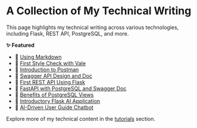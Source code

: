 # A Collection of My Technical Writing
This page highlights my technical writing across various technologies, including Flask, REST API, PostgreSQL, and more.

**✨ Featured**

- 📌 [Using Markdown](mytechdocs/doc20/Using_Markdown.md)  
- 📌 [First Style Check with Vale](mytechdocs/doc22/Vale_First_Check.md)  
- 📌 [Introduction to Postman](mytechdocs/doc5/Postman_Intro.md)
- 📌 [Swagger API Design and Doc](mytechdocs/doc25/Swagger_Generated_Doc.md)
- 📌 [First REST API Using Flask](mytechdocs/doc9/First_REST_API_Flask.md)  
- 📌 [FastAPI with PostgreSQL and Swagger Doc](mytechdocs/doc13/FastAPI_Postgres_Swagger.md)  
- 📌 [Benefits of PostgreSQL Views](mytechdocs/doc18/Postgres_Views.md)  
- 📌 [Introductory Flask AI Application](mytechdocs/doc26/Flask_Connect_GeminiAI.md)
- 📌 [AI-Driven User Guide Chatbot](mytechdocs/doc27/Gemini_GuideBot.md)

Explore more of my technical content in the [tutorials](mytechdocs/index.md) section.